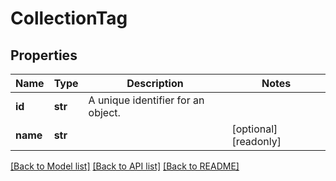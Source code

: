 # CollectionTag


## Properties
Name | Type | Description | Notes
------------ | ------------- | ------------- | -------------
**id** | **str** | A unique identifier for an object. | 
**name** | **str** |  | [optional] [readonly] 

[[Back to Model list]](../../README.md#documentation-for-models) [[Back to API list]](../../README.md#documentation-for-api-endpoints) [[Back to README]](../../README.md)


